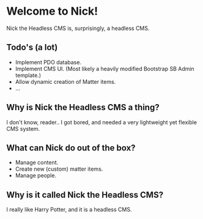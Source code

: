 # Welcome to Nick!

Nick the Headless CMS is, surprisingly, a headless CMS.

## Todo's (a lot)
- Implement PDO database.
- Implement CMS UI. (Most likely a heavily modified Bootstrap SB Admin template.)
- Allow dynamic creation of Matter items.
- ...

## Why is Nick the Headless CMS a thing?
I don't know, reader..
I got bored, and needed a very lightweight yet flexible CMS system.

## What can Nick do out of the box?
- Manage content.
- Create new (custom) matter items.
- Manage people.

## Why is it called Nick the Headless CMS?
I really like Harry Potter, and it is a headless CMS.